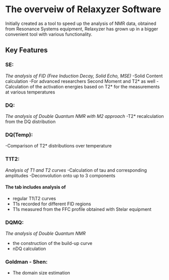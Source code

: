 # The overveiw of Relaxyzer Software

Initially created as a tool to speed up the analysis of NMR data, obtained from Resonance Systems equipment, Relaxyzer has grown up in a bigger convenient tool with various functionality.


## **Key Features**
### SE: 
*The analysis of FID (Free Induction Decay, Solid Echo, MSE)*
  -Solid Content calculation
  -For advanced researchers Second Moment and T2* as well
  -Calculation of the activation energies based on T2* for the measurements at various temperatures

### DQ: 
*The analysis of Double Quantum NMR with M2 approach*
  -T2* recalculation from the DQ distribution

### DQ(Temp):
  -Comparison of T2* distributions over temperature

### T1T2:
  *Analysis of T1 and T2 curves*
  -Calculation of tau and corresponding amplitudes
  -Deconvolution onto up to 3 components

#### The tab includes analysis of 
  - regular T1\T2 curves
  - T1s recorded for different FID regions
  - T1s measured from the FFC profile obtained with Stelar equipment

### DQMQ:
*The analysis of Double Quantum NMR*
  - the construction of the build-up curve
  - nDQ calculation

### Goldman - Shen:
  - The domain size estimation
